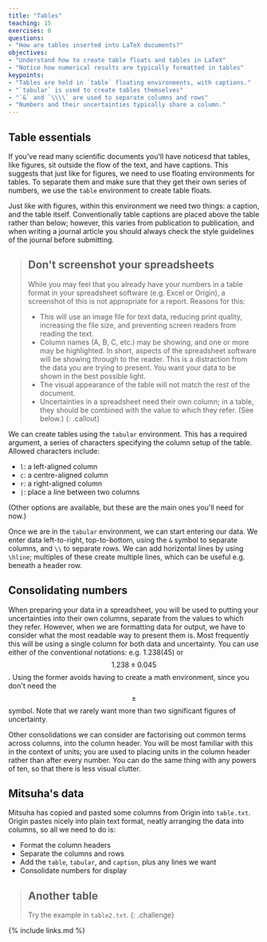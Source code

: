 ```yaml
---
title: "Tables"
teaching: 15
exercises: 0
questions:
- "How are tables inserted into LaTeX documents?"
objectives:
- "Understand how to create table floats and tables in LaTeX"
- "Notice how numerical results are typically formatted in tables"
keypoints:
- "Tables are held in `table` floating environments, with captions."
- "`tabular` is used to create tables themselves"
- "`&` and `\\\\` are used to separate columns and rows"
- "Numbers and their uncertainties typically share a column."
---
```


## Table essentials

If you've read many scientific documents you'll have noticesd that tables,
like figures, sit outside the flow of the text, and have captions. This suggests
that just like for figures, we need to use floating environments for tables.
To separate them and make sure that they get their own series of numbers,
we use the `table` environment to create table floats.

Just like with figures, within this environment we need two things: a caption,
and the table itself. Conventionally table captions are placed above the table
rather than below; however, this varies from publication to publication, and 
when writing a journal article you should always check the style guidelines of
the journal before submitting.

> ## Don't screenshot your spreadsheets
>
> While you may feel that you already have your numbers in a table format in
> your spreadsheet software (e.g. Excel or Origin), a screenshot of this is not
> appropriate for a report. Reasons for this:
> 
> * This will use an image file for text data, reducing print quality,
>   increasing the file size, and preventing screen readers from reading the
>   text.
> * Column names (A, B, C, etc.) may be showing, and one or more may be highlighted.
>   In short, aspects of the spreadsheet software will be showing through to the
>   reader. This is a distraction from the data you are trying to present.
>   You want your data to be shown in the best possible light.
> * The visual appearance of the table will not match the rest of the document.
> * Uncertainties in a spreadsheet need their own column; in a table, they should
>   be combined with the value to which they refer. (See below.)
{: .callout}

We can create tables using the `tabular` environment. This has a required argument,
a series of characters specifying the column setup of the table. Allowed characters include:

* `l`: a left-aligned column
* `c`: a centre-aligned column
* `r`: a right-aligned column
* `|`: place a line between two columns

(Other options are available, but these are the main ones you'll need for now.)

Once we are in the `tabular` environment, we can start entering our data. We enter data
left-to-right, top-to-bottom, using the `&` symbol to separate columns, and `\\` to separate
rows. We can add horizontal lines by using `\hline`; multiples of these create multiple lines,
which can be useful e.g. beneath a header row.


## Consolidating numbers

When preparing your data in a spreadsheet, you will be used to putting your uncertainties into
their own columns, separate from the values to which they refer. However, when we are formatting
data for output, we have to consider what the most readable way to present them is. Most frequently
this will be using a single column for both data and uncertainty. You can use either of the conventional
notations: e.g. 1.238(45) or $$1.238\pm0.045$$. Using the former avoids having to create a math
environment, since you don't need the $$\pm$$ symbol. Note that we rarely want more than two significant
figures of uncertainty.

Other consolidations we can consider are factorising out common terms across columns, into the column
header. You will be most familiar with this in the context of units; you are used to placing units
in the column header rather than after every number. You can do the same thing with any powers of ten,
so that there is less visual clutter.

## Mitsuha's data

Mitsuha has copied and pasted some columns from Origin into `table.txt`. Origin pastes nicely into
plain text format, neatly arranging the data into columns, so all we need to do is:

* Format the column headers
* Separate the columns and rows
* Add the `table`, `tabular`, and `caption`, plus any lines we want
* Consolidate numbers for display

> ## Another table
> 
> Try the example in `table2.txt`.
{: .challenge}

{% include links.md %}

